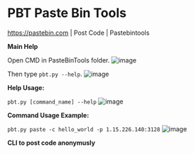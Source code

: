 # PBT Paste Bin Tools
https://pastebin.com | Post Code | Pastebintools

**Main Help**

Open CMD in PasteBinTools folder.
![image](https://user-images.githubusercontent.com/111588764/191339313-30db70f3-fb14-4a3a-90b3-ffa2e6520e0e.png)

Then type ```pbt.py --help```.
![image](https://user-images.githubusercontent.com/111588764/191340135-b82632e8-5600-48dc-8513-2f179fdc8bde.png)

**Help Usage:**

`pbt.py [command_name] --help`
![image](https://user-images.githubusercontent.com/111588764/191341233-a08cec19-565b-45ea-b0ec-9850e99223a5.png)


**Command Usage Example:**

```pbt.py paste -c hello_world -p 1.15.226.140:3128```
![image](https://user-images.githubusercontent.com/111588764/191342342-8caa9c3a-81bb-4796-93d4-67f6214b5cfd.png)



**CLI to post code anonymusly**
